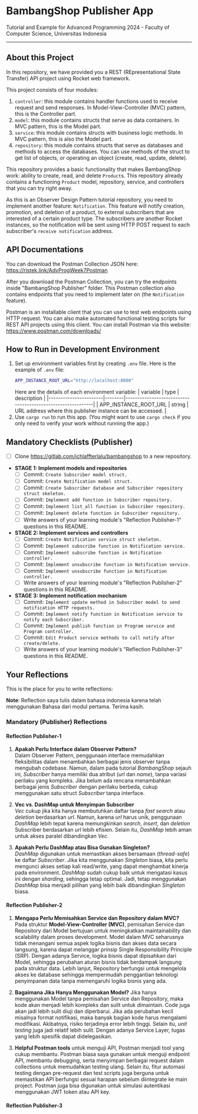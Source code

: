# BambangShop Publisher App
Tutorial and Example for Advanced Programming 2024 - Faculty of Computer Science, Universitas Indonesia

---

## About this Project
In this repository, we have provided you a REST (REpresentational State Transfer) API project using Rocket web framework.

This project consists of four modules:
1.  `controller`: this module contains handler functions used to receive request and send responses.
    In Model-View-Controller (MVC) pattern, this is the Controller part.
2.  `model`: this module contains structs that serve as data containers.
    In MVC pattern, this is the Model part.
3.  `service`: this module contains structs with business logic methods.
    In MVC pattern, this is also the Model part.
4.  `repository`: this module contains structs that serve as databases and methods to access the databases.
    You can use methods of the struct to get list of objects, or operating an object (create, read, update, delete).

This repository provides a basic functionality that makes BambangShop work: ability to create, read, and delete `Product`s.
This repository already contains a functioning `Product` model, repository, service, and controllers that you can try right away.

As this is an Observer Design Pattern tutorial repository, you need to implement another feature: `Notification`.
This feature will notify creation, promotion, and deletion of a product, to external subscribers that are interested of a certain product type.
The subscribers are another Rocket instances, so the notification will be sent using HTTP POST request to each subscriber's `receive notification` address.

## API Documentations

You can download the Postman Collection JSON here: https://ristek.link/AdvProgWeek7Postman

After you download the Postman Collection, you can try the endpoints inside "BambangShop Publisher" folder.
This Postman collection also contains endpoints that you need to implement later on (the `Notification` feature).

Postman is an installable client that you can use to test web endpoints using HTTP request.
You can also make automated functional testing scripts for REST API projects using this client.
You can install Postman via this website: https://www.postman.com/downloads/

## How to Run in Development Environment
1.  Set up environment variables first by creating `.env` file.
    Here is the example of `.env` file:
    ```bash
    APP_INSTANCE_ROOT_URL="http://localhost:8000"
    ```
    Here are the details of each environment variable:
    | variable              | type   | description                                                |
    |-----------------------|--------|------------------------------------------------------------|
    | APP_INSTANCE_ROOT_URL | string | URL address where this publisher instance can be accessed. |
2.  Use `cargo run` to run this app.
    (You might want to use `cargo check` if you only need to verify your work without running the app.)

## Mandatory Checklists (Publisher)
-   [ ] Clone https://gitlab.com/ichlaffterlalu/bambangshop to a new repository.
-   **STAGE 1: Implement models and repositories**
    -   [ ] Commit: `Create Subscriber model struct.`
    -   [ ] Commit: `Create Notification model struct.`
    -   [ ] Commit: `Create Subscriber database and Subscriber repository struct skeleton.`
    -   [ ] Commit: `Implement add function in Subscriber repository.`
    -   [ ] Commit: `Implement list_all function in Subscriber repository.`
    -   [ ] Commit: `Implement delete function in Subscriber repository.`
    -   [ ] Write answers of your learning module's "Reflection Publisher-1" questions in this README.
-   **STAGE 2: Implement services and controllers**
    -   [ ] Commit: `Create Notification service struct skeleton.`
    -   [ ] Commit: `Implement subscribe function in Notification service.`
    -   [ ] Commit: `Implement subscribe function in Notification controller.`
    -   [ ] Commit: `Implement unsubscribe function in Notification service.`
    -   [ ] Commit: `Implement unsubscribe function in Notification controller.`
    -   [ ] Write answers of your learning module's "Reflection Publisher-2" questions in this README.
-   **STAGE 3: Implement notification mechanism**
    -   [ ] Commit: `Implement update method in Subscriber model to send notification HTTP requests.`
    -   [ ] Commit: `Implement notify function in Notification service to notify each Subscriber.`
    -   [ ] Commit: `Implement publish function in Program service and Program controller.`
    -   [ ] Commit: `Edit Product service methods to call notify after create/delete.`
    -   [ ] Write answers of your learning module's "Reflection Publisher-3" questions in this README.

## Your Reflections
This is the place for you to write reflections:

**Note**: Reflection saya tulis dalam bahasa indonesia karena telah menggunakan Bahasa dari modul pertama. Terima kasih.

### Mandatory (Publisher) Reflections

#### Reflection Publisher-1
1. **Apakah Perlu Interface dalam Observer Pattern?**  
   Dalam Observer Pattern, penggunaan interface memudahkan fleksibilitas dalam menambahkan berbagai jenis observer tanpa mengubah codebase. Namun, dalam pada tutorial *BambangShop* sejauh ini, *Subscriber* hanya memiliki dua atribut (*url* dan *name*), tanpa variasi perilaku yang kompleks. Jika belum ada rencana menambahkan berbagai jenis *Subscriber* dengan perilaku berbeda, cukup menggunakan satu struct *Subscriber* tanpa interface.

2. **Vec vs. DashMap untuk Menyimpan Subscriber**  
   *Vec* cukup jika kita hanya membutuhkan daftar tanpa *fast search* atau *deletion* berdasarkan *url*. Namun, karena *url* harus unik, penggunaan *DashMap* lebih tepat karena memungkinkan *search*, *insert*, dan *deletion* Subscriber berdasarkan *url* lebih efisien. Selain itu, *DashMap* lebih aman untuk akses paralel dibandingkan *Vec*.

3. **Apakah Perlu DashMap atau Bisa Gunakan Singleton?**  
   *DashMap* digunakan untuk memastikan akses bersamaan (*thread-safe*) ke daftar *Subscriber*. Jika kita menggunakan *Singleton* biasa, kita perlu mengunci akses setiap kali read/write, yang dapat menghambat kinerja pada environment. *DashMap* sudah cukup baik untuk mengatasi kasus ini dengan *sharding*, sehingga tetap optimal. Jadi, tetap menggunakan *DashMap* bisa menjadi pilihan yang lebih baik dibandingkan *Singleton* biasa.

#### Reflection Publisher-2
1. **Mengapa Perlu Memisahkan Service dan Repository dalam MVC?**
Pada struktur **Model-View-Controller (MVC)**, pemisahan Service dan Repository dari Model bertujuan untuk meningkatkan maintainability dan scalability dalam proses development. Model dalam MVC seharusnya tidak menangani semua aspek logika bisnis dan akses data secara langsung, karena dapat melanggar prinsip Single Responsibility Principle (SRP). Dengan adanya Service, logika bisnis dapat dipisahkan dari Model, sehingga perubahan aturan bisnis tidak berdampak langsung pada struktur data. Lebih lanjut, Repository berfungsi untuk mengelola akses ke database sehingga mempermudah penggantian teknologi penyimpanan data tanpa memengaruhi logika bisnis yang ada. 

2. **Bagaimana Jika Hanya Menggunakan Model?**
Jika hanya menggunakan Model tanpa pemisahan Service dan Repository, maka kode akan menjadi lebih kompleks dan sulit untuk dimaintain. Code juga akan jadi lebih sulit diuji dan diperbarui. Jika ada perubahan kecil misalnya format notifikasi, maka banyak bagian kode harus mengalami modifikasi.  Akibatnya, risiko terjadinya error lebih tinggi. Selain itu, *unit testing* juga jadi relatif lebih sulit. Dengan adanya Service Layer, tugas yang lebih spesifik dapat didelegasikan.

3. **Helpful Postman tools**
untuk menguji API, Postman menjadi tool yang cukup membantu. Postman biasa saya gunakan untuk menguji endpoint API, membantu debugging, serta menyimpan berbagai request dalam collections untuk memudahkan testing ulang. Selain itu, fitur automasi testing dengan pre-request dan test scripts juga berguna untuk memastikan API berfungsi sesuai harapan sebelum diintegrate ke main project. Postman juga bisa digunakan untuk simulasi autentikasi menggunakan JWT token atau API key. 

#### Reflection Publisher-3
